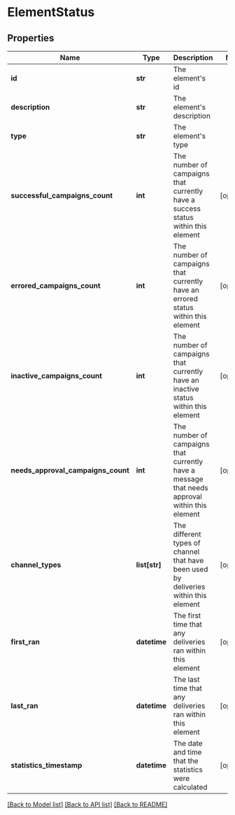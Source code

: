 # ElementStatus

## Properties
Name | Type | Description | Notes
------------ | ------------- | ------------- | -------------
**id** | **str** | The element&#39;s id | 
**description** | **str** | The element&#39;s description | 
**type** | **str** | The element&#39;s type | 
**successful_campaigns_count** | **int** | The number of campaigns that currently have a success status within this element | [optional] 
**errored_campaigns_count** | **int** | The number of campaigns that currently have an errored status within this element | [optional] 
**inactive_campaigns_count** | **int** | The number of campaigns that currently have an inactive status within this element | [optional] 
**needs_approval_campaigns_count** | **int** | The number of campaigns that currently have a message that needs approval within this element | [optional] 
**channel_types** | **list[str]** | The different types of channel that have been used by deliveries within this element | [optional] 
**first_ran** | **datetime** | The first time that any deliveries ran within this element | [optional] 
**last_ran** | **datetime** | The last time that any deliveries ran within this element | [optional] 
**statistics_timestamp** | **datetime** | The date and time that the statistics were calculated | [optional] 

[[Back to Model list]](../README.md#documentation-for-models) [[Back to API list]](../README.md#documentation-for-api-endpoints) [[Back to README]](../README.md)


